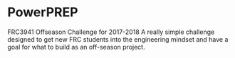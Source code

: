 # PowerPREP
FRC3941 Offseason Challenge for 2017-2018
A really simple challenge designed to get new FRC students into the engineering mindset and have a goal for what to build as an off-season project.
